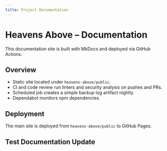 ```yaml
---
title: Project Documentation
---
```


# Heavens Above – Documentation

This documentation site is built with MkDocs and deployed via GitHub Actions.

## Overview

- Static site located under `heavens-above/public`.
- CI and code review run linters and security analysis on pushes and PRs.
- Scheduled job creates a simple backup log artifact nightly.
- Dependabot monitors npm dependencies.

## Deployment

The main site is deployed from `heavens-above/public` to GitHub Pages.

## Test Documentation Update
